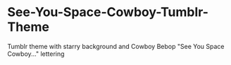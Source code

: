 # See-You-Space-Cowboy-Tumblr-Theme
Tumblr theme with starry background and Cowboy Bebop "See You Space Cowboy..." lettering
